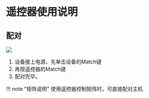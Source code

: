 # 遥控器使用说明

## 配对

![](/assets/images/remote_control/pair.png)

1. 设备接上电源，先单击设备的Match键
2. 再按遥控器的Match键
3. 配对完毕。

!!! note "矩阵说明"
    使用遥控器控制矩阵时，可直接配对主机